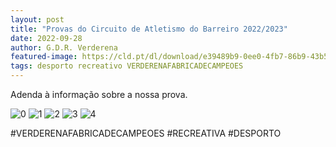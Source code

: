 ```yaml
---
layout: post
title: "Provas do Circuito de Atletismo do Barreiro 2022/2023"
date: 2022-09-28
author: G.D.R. Verderena
featured-image: https://cld.pt/dl/download/e39489b9-0ee0-4fb7-86b9-43b59d646710/Adenda%20e%20Hor%C3%A1rio%20Corrida%20de%20S.%20Martinho%20G.%20D.%20R.%20Verderena%202022.23.%201.jpg
tags: desporto recreativo VERDERENAFABRICADECAMPEOES
---
```


Adenda à informação sobre a nossa prova.

![0](https://cld.pt/dl/download/e39489b9-0ee0-4fb7-86b9-43b59d646710/Adenda%20e%20Hor%C3%A1rio%20Corrida%20de%20S.%20Martinho%20G.%20D.%20R.%20Verderena%202022.23.%201.jpg)
![1](https://cld.pt/dl/download/26c5b3ed-d9eb-4121-9077-6715523c7917/Adenda%20e%20Hor%C3%A1rio%20Corrida%20de%20S.%20Martinho%20G.%20D.%20R.%20Verderena%202022.23.%202.jpg)
![2](https://cld.pt/dl/download/91b3dca8-6171-48e0-9eca-d080bfbd6d96/Adenda%20e%20Hor%C3%A1rio%20Corrida%20de%20S.%20Martinho%20G.%20D.%20R.%20Verderena%202022.23.%203.jpg)
![3](https://cld.pt/dl/download/9787fcd9-9cbe-4a7f-8926-f2dd4e78ba2b/Adenda%20e%20Hor%C3%A1rio%20Corrida%20de%20S.%20Martinho%20G.%20D.%20R.%20Verderena%202022.23.%204.jpg)
![4](https://cld.pt/dl/download/6d9ea64e-73bc-4e58-84c7-5a4579b16627/Adenda%20e%20Hor%C3%A1rio%20Corrida%20de%20S.%20Martinho%20G.%20D.%20R.%20Verderena%202022.23.%205.jpg)

#VERDERENAFABRICADECAMPEOES #RECREATIVA #DESPORTO
